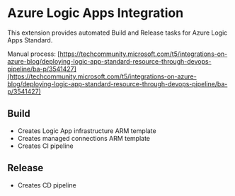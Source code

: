 # Azure Logic Apps Integration

This extension provides automated Build and Release tasks for Azure Logic Apps Standard.

Manual process: [https://techcommunity.microsoft.com/t5/integrations-on-azure-blog/deploying-logic-app-standard-resource-through-devops-pipeline/ba-p/3541427](https://techcommunity.microsoft.com/t5/integrations-on-azure-blog/deploying-logic-app-standard-resource-through-devops-pipeline/ba-p/3541427)

## Build
- Creates Logic App infrastructure ARM template
- Creates managed connections ARM template
- Creates CI pipeline

## Release
- Creates CD pipeline